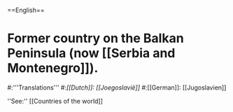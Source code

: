 ==English==

# Former country on the Balkan Peninsula (now [[Serbia and Montenegro]]).
#:'''Translations'''
#:*[[Dutch]]: [[Joegoslavië]]
#:*[[German]]: [[Jugoslavien]]


''See:'' [[Countries of the world]]